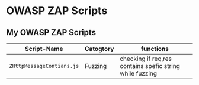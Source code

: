 # OWASP ZAP Scripts 

## My OWASP ZAP Scripts 

|Script-Name | Catogtory | functions |
|------------|-----------|-----------|
|`ZHttpMessageContians.js`| Fuzzing |checking if req,res contains spefic string while fuzzing |


